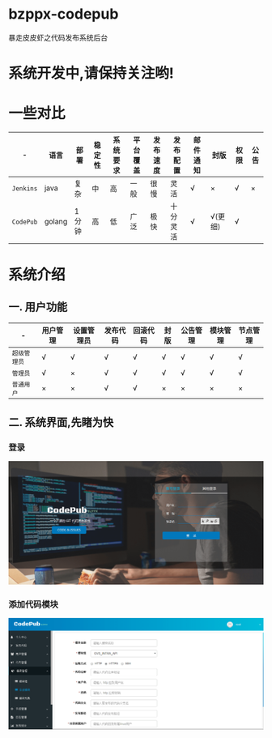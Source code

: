 # bzppx-codepub
暴走皮皮虾之代码发布系统后台

# 系统开发中,请保持关注哟!

# 一些对比

| - | 语言 | 部署 | 稳定性 | 系统要求 | 平台覆盖 | 发布速度 | 发布配置 | 邮件通知 | 封版 | 权限 | 公告
| --- | --- | --- | --- | --- | --- | --- | --- | --- | --- | --- | ---
| `Jenkins` | java | 复杂 | 中 | 高 | 一般 | 很慢 | 灵活| √ | × | √ | ×
| `CodePub` | golang | 1分钟 | 高 | 低 | 广泛 | 极快 | 十分灵活 | √ | √(更细) | √

# 系统介绍

## 一. 用户功能

| - | 用户管理 | 设置管理员 | 发布代码 | 回滚代码 | 封版 | 公告管理 | 模块管理 | 节点管理
| ------ | ------ | ------ | ------ | ------ | ------ | ------ | ------ | ------ 
| `超级管理员` | √ | √ | √ | √ | √ | √ | √ | √
| `管理员` | √ | × | √ | √ | √ | √ | √ | √ | √
| `普通用户` | × | × | √ | √ | × | × | × | ×

## 二. 系统界面,先睹为快

### 登录
![login](/docs/guide_res/images/login.png)
### 添加代码模块
![login](/docs/guide_res/images/module-add.png)
